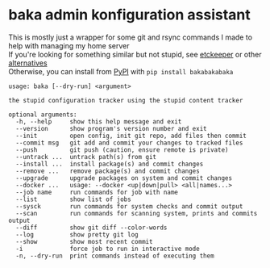 # baka admin konfiguration assistant
This is mostly just a wrapper for some git and rsync commands I made to help with managing my home server  
If you're looking for something similar but not stupid, see [etckeeper](https://wiki.archlinux.org/title/Etckeeper) or other [alternatives](https://wiki.archlinux.org/title/Dotfiles)  
Otherwise, you can install from [PyPI](https://pypi.org/project/bakabakabaka/) with `pip install bakabakabaka`  
```
usage: baka [--dry-run] <argument>

the stupid configuration tracker using the stupid content tracker

optional arguments:
  -h, --help     show this help message and exit
  --version      show program's version number and exit
  --init         open config, init git repo, add files then commit
  --commit msg   git add and commit your changes to tracked files
  --push         git push (caution, ensure remote is private)
  --untrack ...  untrack path(s) from git
  --install ...  install package(s) and commit changes
  --remove ...   remove package(s) and commit changes
  --upgrade      upgrade packages on system and commit changes
  --docker ...   usage: --docker <up|down|pull> <all|names...>
  --job name     run commands for job with name
  --list         show list of jobs
  --sysck        run commands for system checks and commit output
  --scan         run commands for scanning system, prints and commits output
  --diff         show git diff --color-words
  --log          show pretty git log
  --show         show most recent commit
  -i             force job to run in interactive mode
  -n, --dry-run  print commands instead of executing them
```
